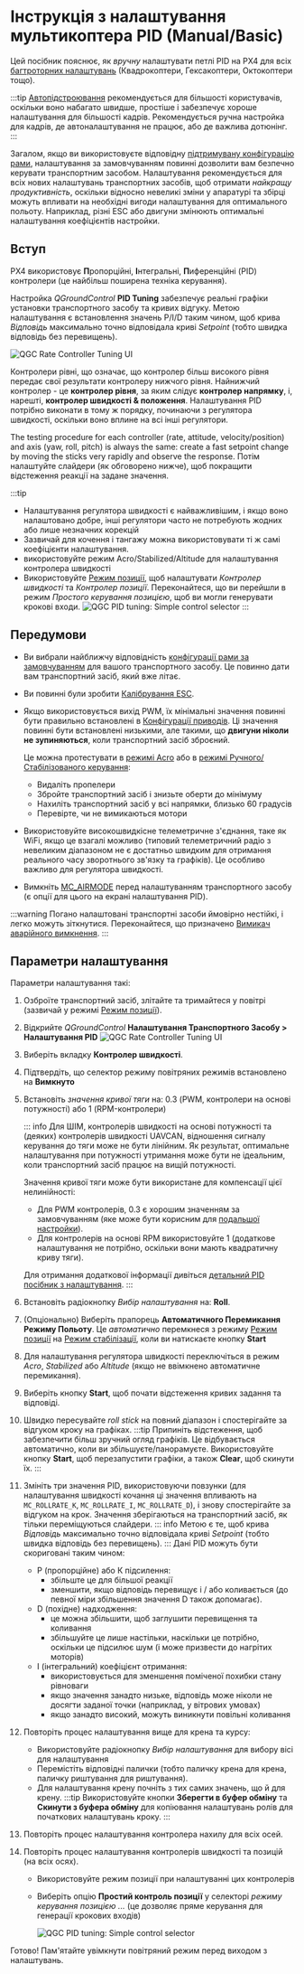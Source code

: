 # Інструкція з налаштування мультикоптера PID (Manual/Basic)

Цей посібник пояснює, як _вручну_ налаштувати петлі PID на PX4 для всіх [багтроторних налаштувань](../airframes/airframe_reference.md#copter) (Квадрокоптери, Гексакоптери, Октокоптери тощо).

:::tip
[Автопідстроювання](../config/autotune.md) рекомендується для більшості користувачів, оскільки воно набагато швидше, простіше і забезпечує хороше налаштування для більшості кадрів. Рекомендується ручна настройка для кадрів, де автоналаштування не працює, або де важлива дотюнінг.
:::

Загалом, якщо ви використовуєте відповідну [підтримувану конфігурацію рами](../airframes/airframe_reference.md#copter), налаштування за замовчуванням повинні дозволити вам безпечно керувати транспортним засобом. Налаштування рекомендується для всіх нових налаштувань транспортних засобів, щоб отримати _найкращу продуктивність_, оскільки відносно невеликі зміни у апаратурі та збірці можуть впливати на необхідні вигоди налаштування для оптимального польоту. Наприклад, різні ESC або двигуни змінюють оптимальні налаштування коефіцієнтів настройки.

## Вступ

PX4 використовує **П**ропорційні, **I**нтегральні, **П**иференційні (PID) контролери (це найбільш поширена техніка керування).

Настройка _QGroundControl_ **PID Tuning** забезпечує реальні графіки установки транспортного засобу та кривих відгуку. Метою налаштування є встановлення значень P/I/D таким чином, щоб крива _Відповідь_ максимально точно відповідала криві _Setpoint_ (тобто швидка відповідь без перевищень).

![QGC Rate Controller Tuning UI](../../assets/mc_pid_tuning/qgc_mc_pid_tuning_rate_controller.png)

Контролери рівні, що означає, що контролер більш високого рівня передає свої результати контролеру нижчого рівня. Найнижчий контролер - це **контролер рівня**, за яким слідує **контролер напрямку**, і, нарешті, **контролер швидкості & положення**. Налаштування PID потрібно виконати в тому ж порядку, починаючи з регулятора швидкості, оскільки воно вплине на всі інші регулятори.

The testing procedure for each controller (rate, attitude, velocity/position) and axis (yaw, roll, pitch) is always the same: create a fast setpoint change by moving the sticks very rapidly and observe the response. Потім налаштуйте слайдери (як обговорено нижче), щоб покращити відстеження реакції на задане значення.

:::tip

- Налаштування регулятора швидкості є найважливішим, і якщо воно налаштовано добре, інші регулятори часто не потребують жодних або лише незначних корекцій
- Зазвичай для кочення і тангажу можна використовувати ті ж самі коефіцієнти налаштування.
- використовуйте режим Acro/Stabilized/Altitude для налаштування контролера швидкості
- Використовуйте [Режим позиції](../flight_modes_mc/position.md), щоб налаштувати _Контролер швидкості_ та _Контролер позиції_. Переконайтеся, що ви перейшли в режим _Простого керування позицією_, щоб ви могли генерувати крокові входи. ![QGC PID tuning: Simple control selector](../../assets/mc_pid_tuning/qgc_mc_pid_tuning_simple_control.png)
:::

## Передумови

- Ви вибрали найближчу відповідність [конфігурації рами за замовчуванням](../config/airframe.md) для вашого транспортного засобу. Це повинно дати вам транспортний засіб, який вже літає.
- Ви повинні були зробити [Калібрування ESC](../advanced_config/esc_calibration.md).
- Якщо використовується вихід PWM, їх мінімальні значення повинні бути правильно встановлені в [Конфігурації приводів](../config/actuators.md). Ці значення повинні бути встановлені низькими, але такими, що **двигуни ніколи не зупиняються**, коли транспортний засіб зброєний.

  Це можна протестувати в [режимі Acro](../flight_modes_mc/acro.md) або в [режимі Ручного/Стабілізованого керування](../flight_modes_mc/manual_stabilized.md):

  - Видаліть пропелери
  - Збройте транспортний засіб і знизьте оберти до мінімуму
  - Нахиліть транспортний засіб у всі напрямки, близько 60 градусів
  - Перевірте, чи не вимикаються мотори

- Використовуйте високошвидкісне телеметричне з'єднання, таке як WiFi, якщо це взагалі можливо (типовий телеметричний радіо з невеликим діапазоном не є достатньо швидким для отримання реального часу зворотнього зв'язку та графіків). Це особливо важливо для регулятора швидкості.
- Вимкніть [MC_AIRMODE](../advanced_config/parameter_reference.md#MC_AIRMODE) перед налаштуванням транспортного засобу (є опції для цього на екрані налаштування PID).

:::warning
Погано налаштовані транспортні засоби ймовірно нестійкі, і легко можуть зіткнутися. Переконайтеся, що призначено [Вимикач аварійного вимкнення](../config/safety.md#emergency-switches).
:::

## Параметри налаштування

Параметри налаштування такі:

1. Озброїте транспортний засіб, злітайте та тримайтеся у повітрі (зазвичай у режимі [Режим позиції](../flight_modes_mc/position.md)).
1. Відкрийте _QGroundControl_ **Налаштування Транспортного Засобу > Налаштування PID** ![QGC Rate Controller Tuning UI](../../assets/mc_pid_tuning/qgc_mc_pid_tuning_rate_controller.png)
1. Виберіть вкладку **Контролер швидкості**.
1. Підтвердіть, що селектор режиму повітряних режимів встановлено на **Вимкнуто**
1. Встановіть _значення кривої тяги_ на: 0.3 (PWM, контролери на основі потужності) або 1 (RPM-контролери)

   ::: info Для ШІМ, контролерів швидкості на основі потужності та (деяких) контролерів швидкості UAVCAN, відношення сигналу керування до тяги може не бути лінійним. Як результат, оптимальне налаштування при потужності утримання може бути не ідеальним, коли транспортний засіб працює на вищій потужності.

   Значення кривої тяги може бути використане для компенсації цієї нелинійності:

   - Для PWM контролерів, 0.3 є хорошим значенням за замовчуванням (яке може бути корисним для [подальшої настройки](../config_mc/pid_tuning_guide_multicopter.md#thrust-curve)).
   - Для контролерів на основі RPM використовуйте 1 (додаткове налаштування не потрібно, оскільки вони мають квадратичну криву тяги).

   Для отримання додаткової інформації дивіться [детальний PID посібник з налаштування](../config_mc/pid_tuning_guide_multicopter.md#thrust-curve).
:::

1. Встановіть радіокнопку _Вибір налаштування_ на: **Roll**.
1. (Опціонально) Виберіть прапорець **Автоматичного Перемикання Режиму Польоту**. Це _автоматично_ перемкнеся з режиму [Режим позиції](../flight_modes_mc/position.md) на [Режим стабілізації](../flight_modes_mc/manual_stabilized.md), коли ви натискаєте кнопку **Start**
1. Для налаштування регулятора швидкості переключіться в режим _Acro_, _Stabilized_ або _Altitude_ (якщо не ввімкнено автоматичне перемикання).
1. Виберіть кнопку **Start**, щоб почати відстеження кривих задання та відповіді.
1. Швидко пересувайте _roll stick_ на повний діапазон і спостерігайте за відгуком кроку на графіках. :::tip Припиніть відстеження, щоб забезпечити більш зручний огляд графіків. Це відбувається автоматично, коли ви збільшуєте/панорамуєте. Використовуйте кнопку **Start**, щоб перезапустити графіки, а також **Clear**, щоб скинути їх.
:::
1. Змініть три значення PID, використовуючи повзунки (для налаштування швидкості кочання ці значення впливають на `MC_ROLLRATE_K`, `MC_ROLLRATE_I`, `MC_ROLLRATE_D`), і знову спостерігайте за відгуком на крок. Значення зберігаються на транспортний засіб, як тільки переміщуються слайдери. ::: info Метою є те, щоб крива _Відповідь_ максимально точно відповідала криві _Setpoint_ (тобто швидка відповідь без перевищень). ::: Дані PID можуть бути скориговані таким чином:
   - P (пропорційне) або К підсилення:
     - збільште це для більшої реакції
     - зменшити, якщо відповідь перевищує і / або коливається (до певної міри збільшення значення D також допомагає).
   - D (похідне) надходження:
     - це можна збільшити, щоб заглушити перевищення та коливання
     - збільшуйте це лише настільки, наскільки це потрібно, оскільки це підсилює шум (і може призвести до нагрітих моторів)
   - I (інтегральний) коефіцієнт отримання:
     - використовується для зменшення поміченої похибки стану рівноваги
     - якщо значення занадто низьке, відповідь може ніколи не досягти заданої точки (наприклад, у вітрових умовах)
     - якщо занадто високий, можуть виникнути повільні коливання
1. Повторіть процес налаштування вище для крена та курсу:
   - Використовуйте радіокнопку _Вибір налаштування_ для вибору вісі для налаштування
   - Перемістіть відповідні палички (тобто паличку крена для крена, паличку риштування для риштування).
   - Для налаштування крену почніть з тих самих значень, що й для крену. :::tip Використовуйте кнопки **Зберегти в буфер обміну** та **Скинути з буфера обміну** для копіювання налаштувань ролів для початкових налаштувань кроку.
:::
1. Повторіть процес налаштування контролера нахилу для всіх осей.
1. Повторіть процес налаштування контролерів швидкості та позицій (на всіх осях).

   - Використовуйте режим позиції при налаштуванні цих контролерів
   - Виберіть опцію **Простий контроль позиції** у селекторі _режиму керування позицією ..._ (це дозволяє пряме керування для генерації крокових входів)

     ![QGC PID tuning: Simple control selector](../../assets/mc_pid_tuning/qgc_mc_pid_tuning_simple_control.png)

Готово! Пам'ятайте увімкнути повітряний режим перед виходом з налаштувань.
